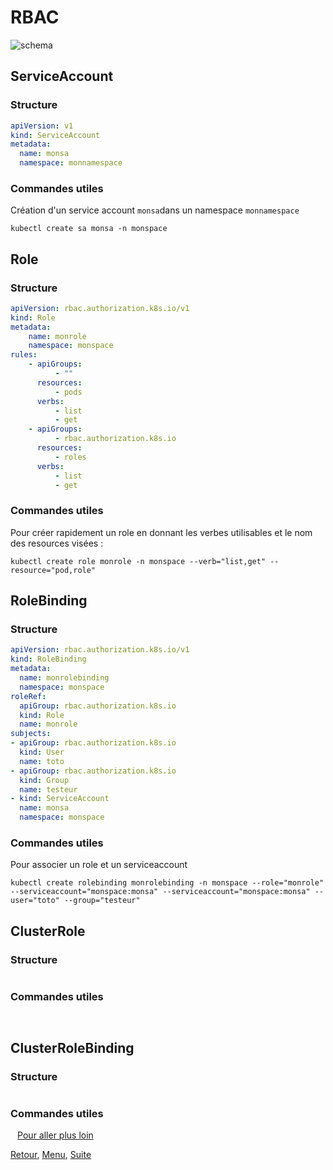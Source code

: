 # RBAC

![schema](https://obeyler.github.io/Formation-K8S/images/k8s-rbac.svg)

## ServiceAccount
### Structure
```yaml
apiVersion: v1
kind: ServiceAccount
metadata:
  name: monsa
  namespace: monnamespace
```
### Commandes utiles
Création d'un service account `monsa`dans un namespace `monnamespace`

```shell
kubectl create sa monsa -n monspace 
```

## Role
### Structure
```yaml
apiVersion: rbac.authorization.k8s.io/v1
kind: Role
metadata:
    name: monrole
    namespace: monspace
rules:
    - apiGroups:
          - ""
      resources:
          - pods
      verbs:
          - list
          - get
    - apiGroups:
          - rbac.authorization.k8s.io
      resources:
          - roles
      verbs:
          - list
          - get

```
### Commandes utiles
Pour créer rapidement un role en donnant les verbes utilisables et le nom des resources visées :
```shell
kubectl create role monrole -n monspace --verb="list,get" --resource="pod,role"
```
## RoleBinding

### Structure
```yaml
apiVersion: rbac.authorization.k8s.io/v1
kind: RoleBinding
metadata:
  name: monrolebinding
  namespace: monspace
roleRef:
  apiGroup: rbac.authorization.k8s.io
  kind: Role
  name: monrole
subjects:
- apiGroup: rbac.authorization.k8s.io
  kind: User
  name: toto
- apiGroup: rbac.authorization.k8s.io
  kind: Group
  name: testeur
- kind: ServiceAccount
  name: monsa
  namespace: monspace
```
### Commandes utiles
Pour associer un role et un serviceaccount
```shell
kubectl create rolebinding monrolebinding -n monspace --role="monrole" --serviceaccount="monspace:monsa" --serviceaccount="monspace:monsa" --user="toto" --group="testeur"
```
## ClusterRole
### Structure
```yaml

```
### Commandes utiles
` `
## ClusterRoleBinding
### Structure
```yaml

```
### Commandes utiles
` `
[Pour aller plus loin ](../Exercices/Lab-003.md)

[Retour](https://obeyler.github.io/Formation-K8S/Chapitres/Taint.html), [Menu](https://obeyler.github.io/Formation-K8S/), [Suite](https://obeyler.github.io/Formation-K8S/Chapitres/SecurityContext.html)

